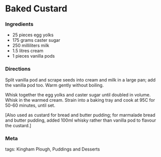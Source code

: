 # Baked Custard

### Ingredients
 * 25 pieces egg yolks
 * 175 grams caster sugar
 * 250 milliliters milk
 * 1.5 litres cream
 * 1 pieces vanilla pods

### Directions

Split vanilla pod and scrape seeds into cream and milk in a large pan; add the vanilla pod too.  Warm gently without boiling.

Whisk together the egg yolks and caster sugar until doubled in volume.  Whisk in the warmed cream.  Strain into a baking tray and cook at 95C for 50-60 minutes, until set.

[Also used as custard for bread and butter pudding; for marmalade bread and butter pudding, added 100ml whisky rather than vanilla pod to flavour the custard.]

### Meta

tags: Kingham Plough, Puddings and Desserts

